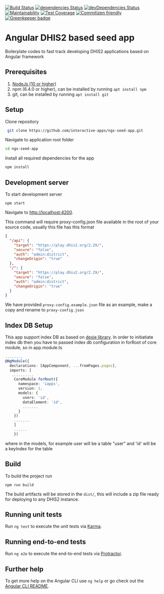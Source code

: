 [![Build Status](https://travis-ci.org/interactive-apps/ngx-seed-app.svg?branch=master)](https://travis-ci.org/interactive-apps/ngx-seed-app)
[![dependencies Status](https://david-dm.org/interactive-apps/ngx-seed-app/status.svg)](https://david-dm.org/interactive-apps/ngx-seed-app)
[![devDependencies Status](https://david-dm.org/interactive-apps/ngx-seed-app/dev-status.svg)](https://david-dm.org/interactive-apps/ngx-seed-app?type=dev)
[![Maintainability](https://api.codeclimate.com/v1/badges/dbe97dbdfbd55344c38f/maintainability)](https://codeclimate.com/github/interactive-apps/ngx-seed-app/maintainability)
[![Test Coverage](https://api.codeclimate.com/v1/badges/dbe97dbdfbd55344c38f/test_coverage)](https://codeclimate.com/github/interactive-apps/ngx-seed-app/test_coverage)
[![Commitizen friendly](https://img.shields.io/badge/commitizen-friendly-brightgreen.svg)](http://commitizen.github.io/cz-cli/) [![Greenkeeper badge](https://badges.greenkeeper.io/interactive-apps/ngx-seed-app.svg)](https://greenkeeper.io/)

# Angular DHIS2 based seed app

Boilerplate codes to fast track developing DHIS2 applications based on Angular framework

## Prerequisites

1. [NodeJs (10 or higher)](https://nodejs.org)
2. npm (6.4.0 or higher), can be installed by running `apt install npm`
3. git, can be installed by running `apt install git`

## Setup

Clone repository

```bash
 git clone https://github.com/interactive-apps/ngx-seed-app.git
```

Navigate to application root folder

```bash
cd ngx-seed-app
```

Install all required dependencies for the app

```bash
npm install
```

## Development server

To start development server

`npm start`

Navigate to [http://localhost:4200](http://localhost:4200).

This command will require proxy-config.json file available in the root of your source code, usually this file has this format

```json
{
  "/api": {
    "target": "https://play.dhis2.org/2.29/",
    "secure": "false",
    "auth": "admin:district",
    "changeOrigin": "true"
  },
  "/": {
    "target": "https://play.dhis2.org/2.29/",
    "secure": "false",
    "auth": "admin:district",
    "changeOrigin": "true"
  }
}
```

We have provided `proxy-config.example.json` file as an example, make a copy and rename to `proxy-config.json`

## Index DB Setup

This app support index DB as based on [dexie library](https://dexie.org/). In order to initiatiate index db then you have to passed index db configuration in forRoot of core module, so in app.module.ts

```ts
........
@NgModule({
  declarations: [AppComponent, ...fromPages.pages],
  imports: [
   ..........
    CoreModule.forRoot({
      namespace: 'iapps',
      version: 1,
      models: {
        users: 'id',
        dataElement: 'id',
        .......
      }
    })
    .......
    ]
    ......
    })
```

where in the models, for example user will be a table "user" and 'id' will be a keyIndex for the table

## Build

To build the project run

`npm run build`

The build artifacts will be stored in the `dist/`, this will include a zip file ready for deploying to any DHIS2 instance.

## Running unit tests

Run `ng test` to execute the unit tests via [Karma](https://karma-runner.github.io).

## Running end-to-end tests

Run `ng e2e` to execute the end-to-end tests via [Protractor](http://www.protractortest.org/).

## Further help

To get more help on the Angular CLI use `ng help` or go check out the [Angular CLI README](https://github.com/angular/angular-cli/blob/master/README.md).
